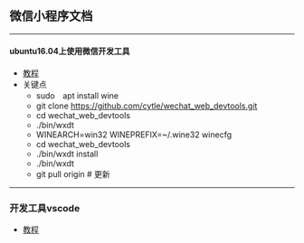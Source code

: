 ## 微信小程序文档
***
#### ubuntu16.04上使用微信开发工具
  - [教程](https://www.jianshu.com/p/fe6ef14b02a3)
  - 关键点
    - sudo　apt install wine
    - git clone https://github.com/cytle/wechat_web_devtools.git
    - cd wechat_web_devtools
    - ./bin/wxdt
    - WINEARCH=win32 WINEPREFIX=~/.wine32 winecfg
    - cd wechat_web_devtools
    - ./bin/wxdt install
    - ./bin/wxdt
    - git pull origin # 更新
    
 ***
 ### 开发工具vscode
   - [教程](http://blog.hszofficial.site/blog/2018/02/23/Vscode%E9%85%8D%E7%BD%AE/)
### 
